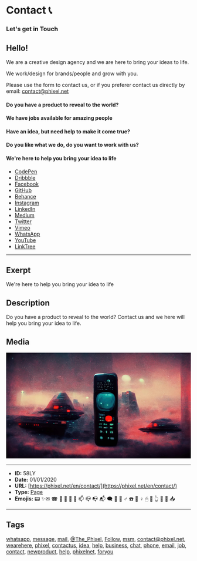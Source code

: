 # Contact 📞
### Let's get in Touch 
## Hello! 
We are a creative design agency and we are here to bring your ideas to life. 
 
We work/design for brands/people and grow with you. 
 
Please use the form to contact us, or if you preferer contact us directly by email: 
contact@phixel.net 
 
#### Do you have a product to reveal to the world? 
#### We have jobs available for amazing people​ 
#### Have an idea, but need help to make it come true? 
#### Do you like what we do, do you want to work with us? 
#### We're here to help you bring your idea to life 
 
* [CodePen](https://phixel.net/CodePen "Phixel on CodePen") 
* [Dribbble](https://phixel.net/Dribbble "Phixel on Dribbble") 
* [Facebook](https://phixel.net/Facebook "Phixel on Facebook") 
* [GitHub](https://phixel.net/GitHub "Phixel on GitHub") 
* [Behance](https://phixel.net/behance "Phixel on Behance") 
* [Instagram](https://phixel.net/Instagram "Phixel on Instagram") 
* [LinkedIn](https://phixel.net/LinkedIn "Phixel on LinkedIn") 
* [Medium](https://phixel.net/Medium "Phixel on Medium") 
* [Twitter](https://phixel.net/Twitter "Phixel on Twitter") 
* [Vimeo](https://phixel.net/Vimeo "Phixel on Vimeo") 
* [WhatsApp](https://phixel.net/WhatsApp "Phixel on WhatsApp") 
* [YouTube](https://phixel.net/YouTube "Phixel on YouTube") 
* [LinkTree](https://phixel.net/Linktr "Phixel on LinkTree")


------------
## Exerpt
We're here to help you bring your idea to life
## Description
Do you have a product to reveal to the world? Contact us and we here will help you bring your idea to life.
## Media
<img src="media/contact-background.png">

------------
- **ID:** 58LY
- **Date:** 01/01/2020
- **URL:** [https://phixel.net/en/contact/](https://phixel.net/en/contact/)
- **Type:** [Page](#page)
- **Emojis:** 📟 ✨✉ ️☎ 🤳 🏼 🖨 🤝 📫 📪 📭 📬 🗨 👋 🙋 ‍♂ ☎️ 💞 ♀️ 🖱 📨 👆 🏽 📢 📤

------------
## Tags
[whatsapp](#whatsapp), [message](#message), [mail](#mail), [@The_Phixel](#@The_Phixel), [Follow](#Follow), [msm](#msm), [contact@phixel.net](#contact@phixel.net), [wearehere](#wearehere), [phixel](#phixel), [contactus](#contactus), [idea](#idea), [help](#help), [business](#business), [chat](#chat), [phone](#phone), [email](#email), [job](#job), [contact](#contact), [newproduct](#newproduct), [help](#help), [phixelnet](#phixelnet), [foryou](#foryou)
